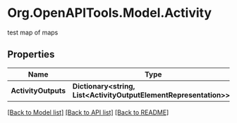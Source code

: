 # Org.OpenAPITools.Model.Activity
test map of maps

## Properties

Name | Type | Description | Notes
------------ | ------------- | ------------- | -------------
**ActivityOutputs** | **Dictionary&lt;string, List&lt;ActivityOutputElementRepresentation&gt;&gt;?** |  | [optional] 

[[Back to Model list]](../README.md#documentation-for-models) [[Back to API list]](../README.md#documentation-for-api-endpoints) [[Back to README]](../README.md)

